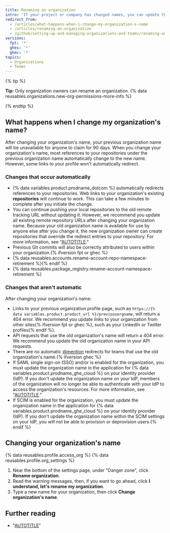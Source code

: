 ```yaml
---
title: Renaming an organization
intro: 'If your project or company has changed names, you can update the name of your organization to match.'
redirect_from:
  - /articles/what-happens-when-i-change-my-organization-s-name
  - /articles/renaming-an-organization
  - /github/setting-up-and-managing-organizations-and-teams/renaming-an-organization
versions:
  fpt: '*'
  ghes: '*'
  ghec: '*'
topics:
  - Organizations
  - Teams
---
```


{% tip %}

**Tip:** Only organization owners can rename an organization. {% data reusables.organizations.new-org-permissions-more-info %}

{% endtip %}

## What happens when I change my organization's name?

After changing your organization's name, your previous organization name will be unavailable for anyone to claim for 90 days. When you change your organization's name, most references to your repositories under the previous organization name automatically change to the new name. However, some links to your profile won't automatically redirect.

### Changes that occur automatically

* {% data variables.product.prodname_dotcom %} automatically redirects references to your repositories.  Web links to your organization's existing **repositories** will continue to work. This can take a few minutes to complete after you initiate the change.
* You can continue pushing your local repositories to the old remote tracking URL without updating it. However, we recommend you update all existing remote repository URLs after changing your organization name. Because your old organization name is available for use by anyone else after you change it, the new organization owner can create repositories that override the redirect entries to your repository. For more information, see "[AUTOTITLE](/get-started/getting-started-with-git/managing-remote-repositories)."
* Previous Git commits will also be correctly attributed to users within your organization.{% ifversion fpt or ghec %}
* {% data reusables.accounts.rename-account-repo-namespace-retirement %}{% endif %}
* {% data reusables.package_registry.rename-account-namespace-retirement %}

### Changes that aren't automatic

After changing your organization's name:
* Links to your previous organization profile page, such as `https://{% data variables.product.product_url %}/previousorgname`, will return a 404 error. We recommend you update links to your organization from other sites{% ifversion fpt or ghec %}, such as your LinkedIn or Twitter profiles{% endif %}.
* API requests that use the old organization's name will return a 404 error. We recommend you update the old organization name in your API requests.
* There are no automatic [@mention](/get-started/writing-on-github/getting-started-with-writing-and-formatting-on-github/basic-writing-and-formatting-syntax#mentioning-people-and-teams) redirects for teams that use the old organization's name.{% ifversion ghec %}
* If SAML single sign-on (SSO) and/or is enabled for the organization, you must update the organization name in the application for {% data variables.product.prodname_ghe_cloud %} on your identity provider (IdP). If you don't update the organization name on your IdP, members of the organization will no longer be able to authenticate with your IdP to access the organization's resources. For more information, see "[AUTOTITLE](/organizations/managing-saml-single-sign-on-for-your-organization/connecting-your-identity-provider-to-your-organization)."
* If SCIM is enabled for the organization, you must update the organization name in the application for {% data variables.product.prodname_ghe_cloud %} on your identity provider (IdP). If you don't update the organization name within the SCIM settings on your IdP, you will not be able to provision or deprovision users.{% endif %}

## Changing your organization's name

{% data reusables.profile.access_org %}
{% data reusables.profile.org_settings %}
1. Near the bottom of the settings page, under "Danger zone", click **Rename organization**.
1. Read the warning messages, then, if you want to go ahead, click **I understand, let's rename my organization**.
1. Type a new name for your organization, then click **Change organization's name**.

## Further reading

* "[AUTOTITLE](/pull-requests/committing-changes-to-your-project/troubleshooting-commits/why-are-my-commits-linked-to-the-wrong-user)"
